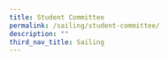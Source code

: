 ```yaml
---
title: Student Committee
permalink: /sailing/student-committee/
description: ""
third_nav_title: Sailing
---
```

